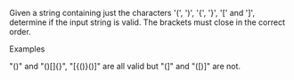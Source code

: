 Given a string containing just the characters '(', ')', '{', '}', '[' and ']', determine if the input string is valid. The brackets must close in the correct order.

Examples

"()" and "()[]{}", "[{()}()]" are all valid but "(]" and "([)]" are not.

